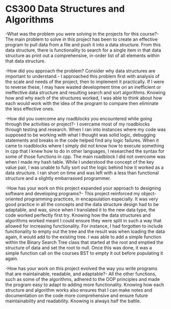 # CS300 Data Structures and Algorithms

-What was the problem you were solving in the projects for this course?-
The main problem to solve in this project has been to create an effective program to pull data from a file and push it into a data structure. From this data structure, there is functionality to search for a single item in that data structure as print out a comprehensive, in-order list of all elements within that data structure.

-How did you approach the problem? Consider why data structures are important to understand.-
I approached this problem first with analysis of the scale and needs of the project, then to implement it practically. If I were to reverse these, I may have wasted development time on an inefficient or ineffective data structure and resulting search and sort algorithms. Knowing how and why each of the structures worked, I was able to think about how each would work with the idea of the program to compare then eliminate the less effective ones.

-How did you overcome any roadblocks you encountered while going through the activities or project?-
I overcame most of my roadblocks through testing and research. When I ran into instances where my code was supposed to be working with what I thought was solid logic, debugging statements and breaks in the code helped find any logic failures. When it came to roadblocks where I simply did not know how to execute something in cpp that I knew how to do in other languages, I researched the syntax for some of those functions in cpp. The main roadblock I did not overcome was when I made my hash table. While I understood the concept of the key value pair, I was unable to fully sort out the logic behind how it worked as a data structure. I ran short on time and was left with a less than functional structure and a slightly embarrassed programmer.

-How has your work on this project expanded your approach to designing software and developing programs?-
This project reinforced my object-oriented programming practices, in encapsulation especially. It was very good practice in all the concepts and the data structure design had to be adaptable, and was, since when I translated it to the new data type, the code worked perfectly first try. Knowing how the data structures and algorithms worked meant I could ensure they were split in such a way that allowed for increasing functionality. For instance, I had forgotten to include functionality to empty out the tree and the result was when loading the data again, it would add to the existing tree. I was able to add a simple function within the Binary Search Tree class that started at the root and emptied the structure of data and set the root to null. Once this was done, it was a simple function call on the courses BST to empty it out before populating it again.

-How has your work on this project evolved the way you write programs that are maintainable, readable, and adaptable?-
All the other functions, such as some of the algorithms, adhered to the OOP principles and made the program easy to adapt to adding more functionality. Knowing how each structure and algorithm works also ensures that I can make notes and documentation on the code more comprehensive and ensure future maintainability and readability. Knowing is always half the battle.



